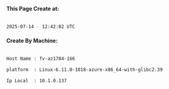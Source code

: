 
   
#### This Page Create at:

```bash

2025-07-14 - 12:42:02 UTC

```

#### Create By Machine:

```bash

Host Name : fv-az1784-166

platform  : Linux-6.11.0-1018-azure-x86_64-with-glibc2.39

Ip Local  : 10.1.0.137

```

